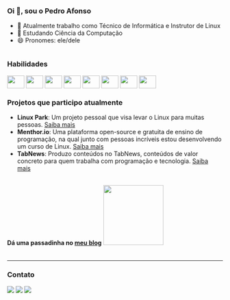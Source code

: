 ### Oi 👋, sou o Pedro Afonso
- 🔭 Atualmente trabalho como Técnico de Informática e Instrutor de Linux
- 🌱 Estudando Ciência da Computação
- 😄 Pronomes: ele/dele
<div style="display: inline-block;">
  <h3>Habilidades</h3>
  <img align="center" height="30" width="40" src="https://cdn.jsdelivr.net/gh/devicons/devicon/icons/linux/linux-original.svg"/>
  <img align="center" height="30" width="40" src="https://cdn.jsdelivr.net/gh/devicons/devicon/icons/docker/docker-original.svg"/>
  <img align="center" height="30" width="40" src="https://cdn.jsdelivr.net/gh/devicons/devicon/icons/html5/html5-original.svg"/>
  <img align="center" height="30" width="40" src="https://cdn.jsdelivr.net/gh/devicons/devicon/icons/css3/css3-original.svg"/>
  <img align="center" height="30" width="40" src="https://cdn.jsdelivr.net/gh/devicons/devicon/icons/bootstrap/bootstrap-original.svg"/>
  <img align="center" height="30" width="40" src="https://cdn.jsdelivr.net/gh/devicons/devicon/icons/tailwindcss/tailwindcss-plain.svg"/>
  <img align="center" height="30" width="40" src="https://cdn.jsdelivr.net/gh/devicons/devicon/icons/javascript/javascript-original.svg"/>
  <img align="center" height="30" width="40" src="https://cdn.jsdelivr.net/gh/devicons/devicon/icons/wordpress/wordpress-original.svg"/>
</div>

### Projetos que participo atualmente
- __Linux Park__: Um projeto pessoal que visa levar o Linux para muitas pessoas. [Saiba mais](https://www.tabnews.com.br/pedromclaro/welcome-to-linux-park)
- __Menthor.io__: Uma plataforma open-source e gratuita de ensino de programação, na qual junto com pessoas incríveis estou desenvolvendo um curso de Linux. [Saiba mais](https://menthor.io)
- __TabNews__: Produzo conteúdos no TabNews, conteúdos de valor concreto para quem trabalha com programação e tecnologia. [Saiba mais](https://www.tabnews.com.br/pedromclaro)

 <br>

<div>
  <h4 style="display: inline-block">Dá uma passadinha no <a href="https://blog.pedromclaro.com">meu blog</a></h3>
  <img style="width: 10em; height: 10em; display: inline-block;" src="https://media.giphy.com/media/2aw9gwZlltbdX92b4w/giphy.gif">
</div>

<hr style="height: 1px;">

### Contato
<a href= "https://www.linkedin.com/in/pedroafonsomclaro"><img src="https://img.shields.io/badge/LinkedIn-0077B5?style=for-the-badge&logo=linkedin&logoColor=white"></a>
<a href= "mailto:1p3dro4fons0@gmail.com"><img src= "https://img.shields.io/badge/Gmail-D14836?style=for-the-badge&logo=gmail&logoColor=white"></a>
<a href= "https://api.whatsapp.com/send?phone=5535991877339"><img src= "https://img.shields.io/badge/WhatsApp-25D366?style=for-the-badge&logo=whatsapp&logoColor=white"></a>

